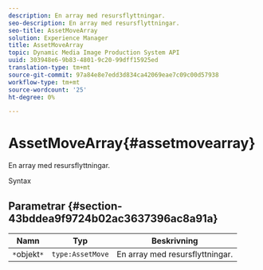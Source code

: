 ```yaml
---
description: En array med resursflyttningar.
seo-description: En array med resursflyttningar.
seo-title: AssetMoveArray
solution: Experience Manager
title: AssetMoveArray
topic: Dynamic Media Image Production System API
uuid: 303948e6-9b83-4801-9c20-99dff15925ed
translation-type: tm+mt
source-git-commit: 97a84e8e7edd3d834ca42069eae7c09c00d57938
workflow-type: tm+mt
source-wordcount: '25'
ht-degree: 0%

---
```



# AssetMoveArray{#assetmovearray}

En array med resursflyttningar.

Syntax

## Parametrar {#section-43bddea9f9724b02ac3637396ac8a91a}

| Namn | Typ | Beskrivning |
|---|---|---|
| `*`objekt`*` | `type:AssetMove` | En array med resursflyttningar. |

